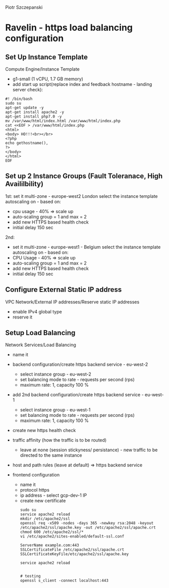 Piotr Szczepanski

# Ravelin - https load balancing configuration

## Set Up Instance Template 

Compute Engine/Instance Template
- g1-small (1 vCPU, 1.7 GB memory)
- add start up script(replace index and feedback hostname - landing server check):

```shell 
#! /bin/bash
sudo su
apt-get update -y
apt-get install apache2 -y
apt-get install php7.0 -y
mv /var/www/html/index.html /var/www/html/index.php
cat <<EOF > /var/www/html/index.php
<html>
<body> HO!!!<br></br>
<?php
echo gethostname(),
?>
</body>
</html>
EOF
```

## Set up 2 Instance Groups (Fault Toleranace, High Availilbility)

1st:
set it multi-zone - europe-west2 London
select the instance template
autoscaling on - based on:
- cpu usage - 40% => scale up
- auto-scaling group = 1 and max = 2
- add new HTTPS based health check 
- initial delay 150 sec

2nd:
  - set it multi-zone - europe-west1 - Belgium
select the instance template
autoscaling on - based on:
- CPU Usage - 40% => scale up
- auto-scaling group = 1 and max = 2
- add new HTTPS based health check 
- initial delay 150 sec

## Configure External Static IP address

VPC Network/External IP addresses/Reserve static IP addresses
- enable IPv4 global type
- reserve it

## Setup Load Balancing

Network Services/Load Balancing
- name it
- backend configuration/create https backend service - eu-west-2
  - select instance group - eu-west-2
  - set balancing mode to rate - requests per second (rps)
  - maximum rate: 1, capacity 100 %
 
- add 2nd backend configuration/create https backend service - eu-west-1
  - select instance group - eu-west-1
  - set balancing mode to rate - requests per second (rps)
  - maximum rate: 1, capacity 100 %
 
- create new https health check 
- traffic affinity (how the traffic is to be routed) 
  - leave at none (session stickyness/ persistance) - new traffic to be directed to the same instance

- host and path rules (leave at default) => https backend service
- frontend configuration
  - name it
  - protocol https
  - ip address - select gcp-dev-1 IP
  - create new certificate
    ```shell
    sudo su
    service apache2 reload
    mkdir /etc/apache2/ssl
    openssl req -x509 -nodes -days 365 -newkey rsa:2048 -keyout /etc/apache2/ssl/apache.key -out /etc/apache2/ssl/apache.crt
    chmod 600 /etc/apache2/ssl/*
    vi /etc/apache2/sites-enabled/default-ssl.conf
    
    ServerName example.com:443
    SSLCertificateFile /etc/apache2/ssl/apache.crt
    SSLCertificateKeyFile/etc/apache2/ssl/apache.key
    
    service apache2 reload
    
    
    # testing
    openssl s_client -connect localhost:443

    ```
 
